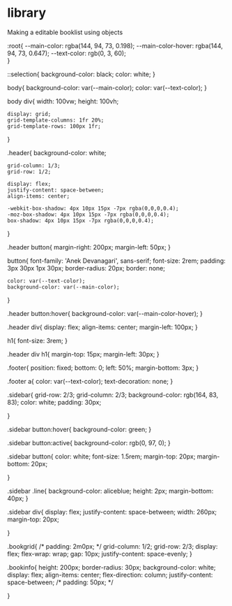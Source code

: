 # library
Making a editable booklist using objects



:root{
    --main-color: rgba(144, 94, 73, 0.198);
    --main-color-hover: rgba(144, 94, 73, 0.647);
    --text-color: rgb(0, 3, 60);   
}

::selection{
    background-color: black;
    color: white;
}

body{
    background-color: var(--main-color);
    color: var(--text-color);
}

body div{
    width: 100vw;
    height: 100vh;

    display: grid;
    grid-template-columns: 1fr 20%;
    grid-template-rows: 100px 1fr;
}

.header{
    background-color: white;

    grid-column: 1/3;
    grid-row: 1/2;
    
    display: flex;
    justify-content: space-between;
    align-items: center;

    -webkit-box-shadow: 4px 10px 15px -7px rgba(0,0,0,0.4);
    -moz-box-shadow: 4px 10px 15px -7px rgba(0,0,0,0.4);
    box-shadow: 4px 10px 15px -7px rgba(0,0,0,0.4);
}

.header button{
    margin-right: 200px;
    margin-left: 50px;
}

button{
    font-family: 'Anek Devanagari', sans-serif;
    font-size: 2rem;
    padding: 3px 30px 1px 30px;
    border-radius: 20px;
    border: none;
    
    color: var(--text-color);
    background-color: var(--main-color);
}

.header button:hover{
    background-color: var(--main-color-hover);
}

.header div{
    display: flex;
    align-items: center;
    margin-left: 100px;
}

h1{
    font-size: 3rem;
}

.header div h1{
    margin-top: 15px;
    margin-left: 30px;
}

.footer{
    position: fixed;
    bottom: 0;
    left: 50%;
    margin-bottom: 3px;
}

.footer a{
    color: var(--text-color);
    text-decoration: none;
}

.sidebar{
    grid-row: 2/3;
    grid-column: 2/3;
    background-color: rgb(164, 83, 83);
    color: white;
    padding: 30px;


}


.sidebar button:hover{
    background-color: green;
}

.sidebar button:active{
    background-color: rgb(0, 97, 0);
}


.sidebar button{
    color: white;
    font-size: 1.5rem;
    margin-top: 20px;
    margin-bottom: 20px;

}


.sidebar .line{
    background-color: aliceblue;
    height: 2px;
    margin-bottom: 40px;
}

.sidebar div{
    display: flex;
    justify-content: space-between;
    width: 260px;
    margin-top: 20px;

}

.bookgrid{
    /* padding: 2m0px; */
    grid-column: 1/2;
    grid-row: 2/3;
    display: flex;
    flex-wrap: wrap;
    gap: 10px;
    justify-content: space-evenly;
}

.bookinfo{
    height: 200px;
    border-radius: 30px;
    background-color: white;
    display: flex;
    align-items: center;
    flex-direction: column;
    justify-content: space-between;
    /* padding: 50px; */

}